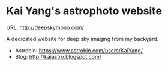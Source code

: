 # Kai Yang's astrophoto website

URL: http://deepskymono.com/

A dedicated website for deep sky imaging from my backyard.

* Astrobin: https://www.astrobin.com/users/KaiYang/
* Blog: http://kaiastro.blogspot.com/
